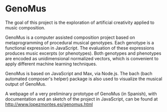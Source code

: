 # GenoMus
The goal of this project is the exploration of artificial creativity applied to music composition.

GenoMus is a computer assisted composition project based on metaprogramming of procedural musical genotypes. Each genotype is a functional expression in JavaScript. The evaluation of these expressions produces music excerpts (or phenotypes). Both genotypes and phenotypes are encoded as unidimensional normalized vectors, which is convenient to apply different machine learning techniques. 

GenoMus is based on JavaScript and Max, via Node.js. The bach (bach automated composer's helper) package is also used to visualize the musical output of GenoMus.

A webpage of a very preliminary prototype of GenoMus (in Spanish), with documentation and an sketch of the project in JavaScript, can be found at http://www.lopezmontes.es/genomus.html

